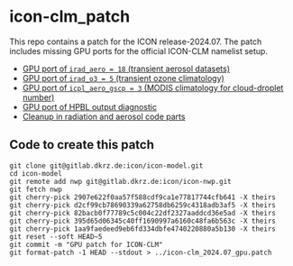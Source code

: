 # icon-clm_patch

This repo contains a patch for the ICON release-2024.07. The patch includes missing GPU ports for the official ICON-CLM namelist setup.

- [GPU port of `irad_aero = 18` (transient aerosol datasets)](https://gitlab.dkrz.de/icon/icon-nwp/-/commit/2907e622f0aa57f588cdf9ca1e77817744cfb641)
- [GPU port of `irad_o3 = 5` (transient ozone climatology)](https://gitlab.dkrz.de/icon/icon-nwp/-/commit/d2cf99cb78690339a62758db6259c4318adb3af5)
- [GPU port of `icpl_aero_gscp = 3` (MODIS climatology for cloud-droplet number)](https://gitlab.dkrz.de/icon/icon-nwp/-/commit/82bacb0f77789c5c004c22df2327aaddcd36e5ad)
- [GPU port of HPBL output diagnostic](https://gitlab.dkrz.de/icon/icon-nwp/-/commit/395d65d06345c40ff1690997a6160c48fa6b563c)
- [Cleanup in radiation and aerosol code parts](https://gitlab.dkrz.de/icon/icon-nwp/-/commit/1aa9faedeed9eb6fd334dbfe4740220880a5b130)

## Code to create this patch

```
git clone git@gitlab.dkrz.de:icon/icon-model.git
cd icon-model
git remote add nwp git@gitlab.dkrz.de:icon/icon-nwp.git
git fetch nwp
git cherry-pick 2907e622f0aa57f588cdf9ca1e77817744cfb641 -X theirs
git cherry-pick d2cf99cb78690339a62758db6259c4318adb3af5 -X theirs
git cherry-pick 82bacb0f77789c5c004c22df2327aaddcd36e5ad -X theirs
git cherry-pick 395d65d06345c40ff1690997a6160c48fa6b563c -X theirs
git cherry-pick 1aa9faedeed9eb6fd334dbfe4740220880a5b130 -X theirs
git reset --soft HEAD~5
git commit -m "GPU patch for ICON-CLM"
git format-patch -1 HEAD --stdout > ../icon-clm_2024.07_gpu.patch
```
